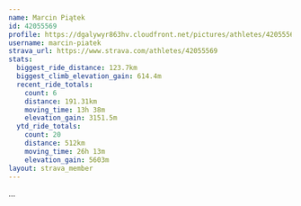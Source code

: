 ```yaml
---
name: Marcin Piątek
id: 42055569
profile: https://dgalywyr863hv.cloudfront.net/pictures/athletes/42055569/12602382/1/large.jpg
username: marcin-piatek
strava_url: https://www.strava.com/athletes/42055569
stats:
  biggest_ride_distance: 123.7km
  biggest_climb_elevation_gain: 614.4m
  recent_ride_totals:
    count: 6
    distance: 191.31km
    moving_time: 13h 38m
    elevation_gain: 3151.5m
  ytd_ride_totals:
    count: 20
    distance: 512km
    moving_time: 26h 13m
    elevation_gain: 5603m
layout: strava_member
--- 
```

...
